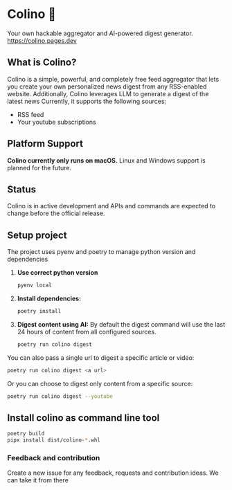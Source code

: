 # Colino 📰

Your own hackable aggregator and AI-powered digest generator. https://colino.pages.dev

## What is Colino?

Colino is a simple, powerful, and completely free feed aggregator that lets you create your own personalized news digest from any RSS-enabled website. Additionally, Colino leverages LLM to generate a digest of the latest news
Currently, it supports the following sources:
- RSS feed
- Your youtube subscriptions


## Platform Support
**Colino currently only runs on macOS.**
Linux and Windows support is planned for the future.

## Status
Colino is in active development and APIs and commands are expected to change before the official release.

## Setup project

The project uses pyenv and poetry to manage python version and dependencies

1. **Use correct python version**
   ```bash
   pyenv local
   ```

2. **Install dependencies:**
   ```bash
   poetry install
   ```

3. **Digest content using AI:**
By default the digest command will use the last 24 hours of content from all configured sources.
   ```bash
   poetry run colino digest
   ```
You can also pass a single url to digest a specific article or video:
   ```bash
   poetry run colino digest <a url>
   ```
Or you can choose to digest only content from a specific source:
   ```bash
   poetry run colino digest --youtube
   ```

## Install colino as command line tool

```bash
poetry build
pipx install dist/colino-*.whl

```

### Feedback and contribution

Create a new issue for any feedback, requests and contribution ideas. We can take it from there
